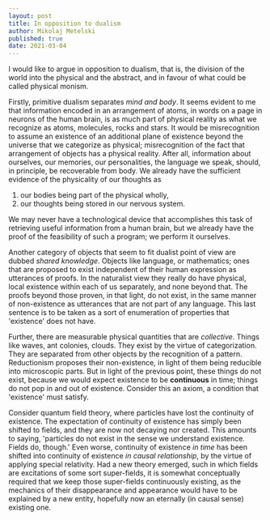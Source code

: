 ```yaml
---
layout: post
title: In opposition to dualism
author: Mikolaj Metelski
published: true
date: 2021-03-04
---
```


I would like to argue in opposition to dualism, that is, the division of the world into the physical and the abstract, and in favour of what could be called physical monism.

Firstly, primitive dualism separates *mind and body*. It seems evident to me that information encoded in an arrangement of atoms, in words on a page in neurons of the human brain, is as much part of physical reality as what we recognize as atoms, molecules, rocks and stars. It would be misrecognition to assume an existence of an additional plane of existence beyond the universe that we categorize as physical; misrecognition of the fact that arrangement of objects has a physical reality. After all, information about ourselves, our memories, our personalities, the language we speak, should, in principle, be recoverable from body. We already have the sufficient evidence of the physicality of our thoughts as
1. our bodies being part of the physical wholly,
2. our thoughts being stored in our nervous system.

We may never have  a technological device that accomplishes this task of retrieving useful information from a human brain, but we already have the proof of the feasibility of such a program; we perform it ourselves.

Another category of objects that seem to fit dualist point of view are dubbed *shared knowledge*. Objects like language, or mathematics; ones that are proposed to exist independent of their human expression as utterances of proofs. In the naturalist view they really do have physical, local existence within each of us separately, and none beyond that. The proofs beyond those proven, in that light, do not exist, in the same manner of non-existence as utterances that are not part of any language. This last sentence is to be taken as a sort of enumeration of properties that 'existence' does not have.

Further, there are measurable physical quantities that are *collective*. Things like waves, ant colonies, clouds. They exist by the virtue of categorization. They are separated from other objects by the recognition of a pattern. Reductionism proposes their non-existence, in light of them being reducible into microscopic parts. But in light of the previous point, these things do not exist, because we would expect existence to be **continuous** in time; things do not pop in and out of existence. Consider this an axiom, a condition that 'existence' must satisfy.

Consider quantum field theory, where particles have lost the continuity of existence. The expectation of continuity of existence has simply been shifted to fields, and they are now not decaying nor created. This amounts to saying, 'particles do not exist in the sense we understand existence. Fields do, though.' Even worse, continuity of existence *in time* has been shifted into continuity of existence *in causal relationship*, by the virtue of applying special relativity. Had a new theory emerged, such in which fields are excitations of some sort super-fields, it is somewhat conceptually required that we keep those super-fields continuously existing, as the mechanics of their disappearance and appearance would have to be explained by a new entity, hopefully now an eternally (in causal sense) existing one.
